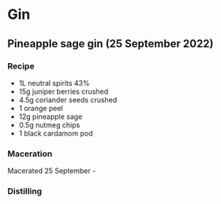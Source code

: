 # Gin

## Pineapple sage gin (25 September 2022)

### Recipe

  - 1L neutral spirits 43%
  - 15g	juniper berries	crushed
  - 4.5g	coriander seeds	crushed
  - 1 orange peel
  - 12g pineapple sage
  - 0.5g nutmeg chips
  - 1 black cardamom pod

### Maceration

Macerated 25 September - 

### Distilling

  